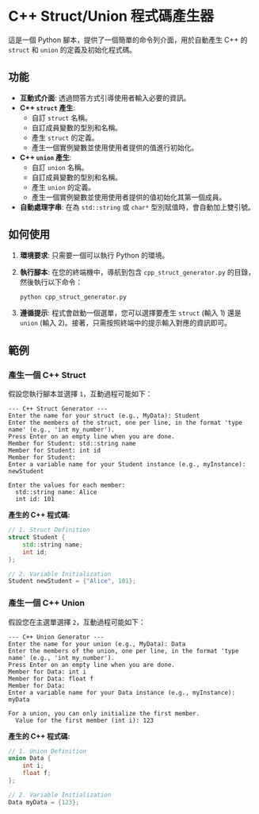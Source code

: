 # C++ Struct/Union 程式碼產生器

這是一個 Python 腳本，提供了一個簡單的命令列介面，用於自動產生 C++ 的 `struct` 和 `union` 的定義及初始化程式碼。

## 功能

*   **互動式介面**: 透過問答方式引導使用者輸入必要的資訊。
*   **C++ `struct` 產生**:
    *   自訂 `struct` 名稱。
    *   自訂成員變數的型別和名稱。
    *   產生 `struct` 的定義。
    *   產生一個實例變數並使用使用者提供的值進行初始化。
*   **C++ `union` 產生**:
    *   自訂 `union` 名稱。
    *   自訂成員變數的型別和名稱。
    *   產生 `union` 的定義。
    *   產生一個實例變數並使用使用者提供的值初始化其第一個成員。
*   **自動處理字串**: 在為 `std::string` 或 `char*` 型別賦值時，會自動加上雙引號。

## 如何使用

1.  **環境要求**: 只需要一個可以執行 Python 的環境。
2.  **執行腳本**: 在您的終端機中，導航到包含 `cpp_struct_generator.py` 的目錄，然後執行以下命令：

    ```bash
    python cpp_struct_generator.py
    ```

3.  **遵循提示**: 程式會啟動一個選單，您可以選擇要產生 `struct` (輸入 1) 還是 `union` (輸入 2)。接著，只需按照終端中的提示輸入對應的資訊即可。

## 範例

### 產生一個 C++ Struct

假設您執行腳本並選擇 `1`，互動過程可能如下：

```
--- C++ Struct Generator ---
Enter the name for your struct (e.g., MyData): Student
Enter the members of the struct, one per line, in the format 'type name' (e.g., 'int my_number').
Press Enter on an empty line when you are done.
Member for Student: std::string name
Member for Student: int id
Member for Student: 
Enter a variable name for your Student instance (e.g., myInstance): newStudent

Enter the values for each member:
  std::string name: Alice
  int id: 101
```

**產生的 C++ 程式碼:**

```cpp
// 1. Struct Definition
struct Student {
    std::string name;
    int id;
};

// 2. Variable Initialization
Student newStudent = {"Alice", 101};
```

### 產生一個 C++ Union

假設您在主選單選擇 `2`，互動過程可能如下：

```
--- C++ Union Generator ---
Enter the name for your union (e.g., MyData): Data
Enter the members of the union, one per line, in the format 'type name' (e.g., 'int my_number').
Press Enter on an empty line when you are done.
Member for Data: int i
Member for Data: float f
Member for Data: 
Enter a variable name for your Data instance (e.g., myInstance): myData

For a union, you can only initialize the first member.
  Value for the first member (int i): 123
```

**產生的 C++ 程式碼:**

```cpp
// 1. Union Definition
union Data {
    int i;
    float f;
};

// 2. Variable Initialization
Data myData = {123};
```
